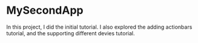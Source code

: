 MySecondApp
===========
In this project, I did the initial tutorial.  I also explored the adding actionbars tutorial, and the supporting different
devies tutorial.
